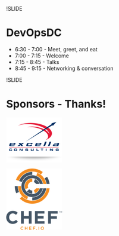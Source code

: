 !SLIDE
# DevOpsDC #

* 6:30 - 7:00 - Meet, greet, and eat
* 7:00 - 7:15 - Welcome
* 7:15 - 8:45 - Talks
* 8:45 - 9:15 - Networking & conversation

!SLIDE
# Sponsors - Thanks! #

![Excella](../images/excella.png)

![Chef](../images/Chef_Vertical_Website_Reg.png)

